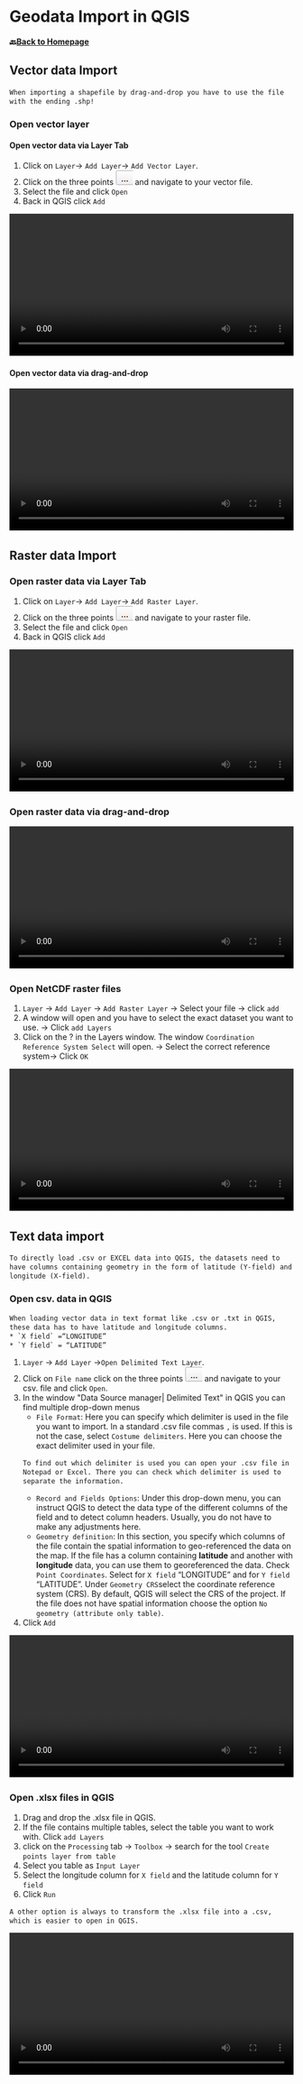 # Geodata Import in QGIS


__🔙[Back to Homepage](/content/intro.md)__

## Vector data Import 

```{Tip}
When importing a shapefile by drag-and-drop you have to use the file with the ending .shp!
```
### Open vector layer

#### Open vector data via Layer Tab

1. Click on `Layer`-> `Add Layer`-> `Add Vector Layer`. 
2. Click on the three points ![](/fig/Three_points.png) and navigate to your vector file.
3. Select the file and click `Open`
4. Back in QGIS click `Add`

<video width="100%" controls src="https://github.com/GIScience/gis-training-resource-center/raw/main/fig/qgis_open_vector.mp4"></video>


#### Open vector data via drag-and-drop
<video width="100%" controls src="https://github.com/GIScience/gis-training-resource-center/raw/main/fig/qgis_import_vector_d_d.mp4"></video>

## Raster data Import 

### Open raster data via Layer Tab

1. Click on `Layer`-> `Add Layer`-> `Add Raster Layer`. 
2. Click on the three points ![](/fig/Three_points.png) and navigate to your raster file.
3. Select the file and click `Open`
4. Back in QGIS click `Add`

<video width="100%" controls src="https://github.com/GIScience/gis-training-resource-center/raw/main/fig/qgis_open_raster.mp4"></video>


### Open raster data via drag-and-drop

<video width="100%" controls src="https://github.com/GIScience/gis-training-resource-center/raw/main/fig/qgis_import_raster_d_d.mp4"></video>

### Open NetCDF raster files

1. `Layer` -> `Add Layer` -> `Add Raster Layer` -> Select your file -> click `add` 
2. A window will open and you have to select the exact dataset you want to use. -> Click `add Layers`
3. Click on the ? in the Layers window. The window `Coordination Reference System Select` will open. -> Select the correct reference system-> Click `OK`

<video width="100%" controls src="https://github.com/GIScience/gis-training-resource-center/raw/main/fig/qgis_import_NetCDF_raster.mp4"></video>



## Text data import

```{Tip}
To directly load .csv or EXCEL data into QGIS, the datasets need to have columns containing geometry in the form of latitude (Y-field) and longitude (X-field). 
```

### Open csv. data in QGIS

```{Note}
When loading vector data in text format like .csv or .txt in QGIS, these data has to have latitude and longitude columns. 
* `X field` =“LONGITUDE” 
* `Y field` = “LATITUDE”
```

1.  `Layer` -> `Add Layer` ->`Open Delimited Text Layer`.
2. Click on `File name` click on the three points ![](/fig/Three_points.png) and navigate to your csv. file and click `Open`.
3. In the window "Data Source manager| Delimited Text" in QGIS you can find multiple drop-down menus
    * `File Format`: Here you can specify which delimiter is used in the file you want to import. In a standard .csv file commas `,` is used. If this is not the case, select `Costume delimiters`. Here you can choose the exact delimiter used in your file. 
    ```{Tip}
    To find out which delimiter is used you can open your .csv file in Notepad or Excel. There you can check which delimiter is used to separate the information.
    ```
    * `Record and Fields Options`: Under this drop-down menu, you can instruct QGIS to detect the data type of the different columns of the field and to detect column headers. Usually, you do not have to make any adjustments here.
    * `Geometry definition`: In this section, you specify which columns of the file contain the spatial information to geo-referenced the data on the map. If the file has a column containing __latitude__ and another with __longitude__ data, you can use them to georeferenced the data. Check `Point Coordinates`. Select for `X field` “LONGITUDE” and for `Y field` “LATITUDE”.
    Under `Geometry CRS`select the coordinate reference system (CRS). By default, QGIS will select the CRS of the project. 
    If the file does not have spatial information choose the option `No geometry (attribute only table)`.
4. Click `Add`

<video width="100%" controls src="https://github.com/GIScience/gis-training-resource-center/raw/main/fig/qgis_open_textfile.mp4"></video>

### Open .xlsx files in QGIS

1. Drag and drop the .xlsx file in QGIS.
2. If the file contains multiple tables, select the table you want to work with. Click `add Layers`
3. click on the `Processing` tab -> `Toolbox` -> search for the tool `Create points layer from table`
4. Select you table as `Input Layer`
5. Select the  longitude column for `X field` and the latitude column for `Y field`
6. Click `Run`

```{Tip}
A other option is always to transform the .xlsx file into a .csv, which is easier to open in QGIS.
```

<video width="100%" controls src="https://github.com/GIScience/gis-training-resource-center/raw/main/fig/qgis_open_xlsx.mp4"></video>





